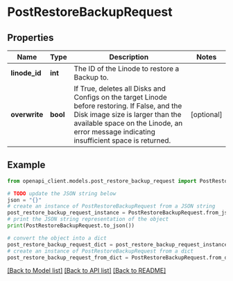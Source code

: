 # PostRestoreBackupRequest


## Properties

Name | Type | Description | Notes
------------ | ------------- | ------------- | -------------
**linode_id** | **int** | The ID of the Linode to restore a Backup to. | 
**overwrite** | **bool** | If True, deletes all Disks and Configs on the target Linode before restoring.  If False, and the Disk image size is larger than the available space on the Linode, an error message indicating insufficient space is returned. | [optional] 

## Example

```python
from openapi_client.models.post_restore_backup_request import PostRestoreBackupRequest

# TODO update the JSON string below
json = "{}"
# create an instance of PostRestoreBackupRequest from a JSON string
post_restore_backup_request_instance = PostRestoreBackupRequest.from_json(json)
# print the JSON string representation of the object
print(PostRestoreBackupRequest.to_json())

# convert the object into a dict
post_restore_backup_request_dict = post_restore_backup_request_instance.to_dict()
# create an instance of PostRestoreBackupRequest from a dict
post_restore_backup_request_from_dict = PostRestoreBackupRequest.from_dict(post_restore_backup_request_dict)
```
[[Back to Model list]](../README.md#documentation-for-models) [[Back to API list]](../README.md#documentation-for-api-endpoints) [[Back to README]](../README.md)


